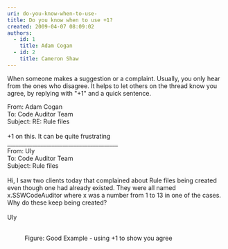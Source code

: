 ```yaml
---
uri: do-you-know-when-to-use-
title: Do you know when to use +1?
created: 2009-04-07 08:09:02
authors:
  - id: 1
    title: Adam Cogan
  - id: 2
    title: Cameron Shaw
---
```





<span class='intro'> 
  <p>When someone makes a suggestion or a complaint. Usually, you only hear from the ones who disagree. It helps to let others on the thread know you agree, by replying with &quot;+1&quot; and a quick sentence. <br></p>
 </span>

<dl><p class="ssw15-rteElement-GreyBox">From&#58; Adam Cogan <br>To&#58; Code Auditor Team <br>Subject&#58; RE&#58; Rule files <br>
      <br><span class="ssw15-rteStyle-Highlight">+1</span> on this. It can be quite frustrating​<br>________________________________________ <br>From&#58; Uly <br>To&#58; Code Auditor Team <br>Subject&#58; Rule files <br>
      <br>Hi, I saw two clients today that complained about Rule files being created even though one had already existed. They were all named x.SSWCodeAuditor where x was a number from 1 to 13 in one of the cases. Why do these keep being created? <br><br>Uly</p>​ 
   <dd class="ssw15-rteElement-FigureGood"> Figure&#58; Good Example - using +1 to show you agree  <br></dd></dl>


